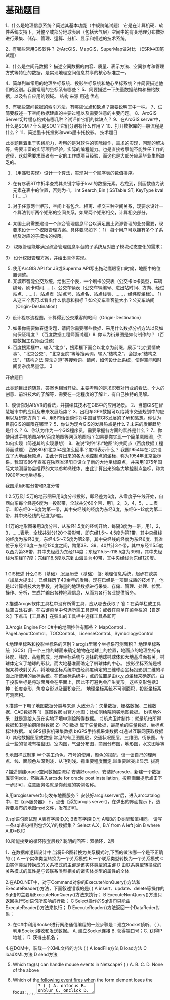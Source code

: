 # 基础题目

1、什么是地理信息系统？简述其基本功能（中规院笔试题）
它是在计算机硬、软件系统支持下，对整个或部分地球表层（包括大气层）空间中的有关地理分布数据进行采集、储存、管理、运算、分析、显示和描述的技术系统。

2、有哪些常用GIS软件？
对ArcGIS，MapGIS，SuperMap做对比 （ESRI中国笔试题）

3、什么是空间元数据？
描述空间数据的内容、质量、表示方法、空间参考和管理方式等特征的数据，是实现地理空间信息共享的核心标准之一。

4、简单列举常用的地理坐标系统、投影坐标系统和地心坐标系统？并简要描述他们的区别。我国常用的坐标系有哪些？
5、简要描述一下矢量数据结构和栅格数据，以及各自应用的领域。
结构 来源 用途 优点

6、有哪些空间数据的索引方法，有哪些优点和缺点？简要说明其中一种。
7、试简要叙述一下空间数据建库的主要过程以及需要注意的主要问题。
8、ArcGIS Server切片缓存格式有哪几种？试评价它们的优缺点？
9、在ArcGIS server中，什么是SOM？什么是SOC？它们分别有什么作用？
10、打开数据库的一般流程是什么？
11、简述墨卡托投影和web墨卡托投影。
技术题目

此类题目着重于实践能力，考察的是对软件的实际操作，需求的实现，问题的解决等，需要丰富的实际项目经验，实际的编程能力。也是直接考察能不能胜任工作的途径，这就需要求职者有一定的工作或项目经验，而这也是大部分应届毕业生所缺乏的。

1. （用递归实现）设计一个算法，实现对一个顺序表的数值排序。
2. 在有序表ST中折半查找其关键字等于kval的数据元素。若找到，则函数值为该元素在表中的位置，否则为-1。
int Search_Bin ( SSTable ST, KeyType kval ) {……}

3. 对于任意两个矩形，空间上有包含、相离、相交三种空间关系，现要求设计一个算法判断两个矩形的空间关系，如果两个矩形相交，计算相交部分。
4. 某国土局需要建设一个综合管理信息平台以满足国土资源管理的业务需要，现要求设计一个权限管理方案。具体要求如下：
1） 每个用户可以拥有多个子系统及对应的子模块的权限。

2） 权限管理能够满足综合管理信息平台的子系统及对应子模块动态变化的需求；

3） 设计权限管理方案，并给出具体实现。

5. 使用ArcGIS API for JS或Superma API写出拖动鹰眼窗口时候，地图中的位置调整。
6. 某城市智能公交系统，给出三个表，一个刷卡公交表（公交卡ic卡类型，车辆编号，刷卡时间……）、公交车辆表（公交车辆编号、进出站时间、方向、经过站点、……）、站点表（站点号、站点名、站点线表、……，经纬度坐标）。
1） 从这三个表可以看出什么信息和指标？如公交车乘客量大小？公交车站间（Origin-Destination）

2）设计程序流程图，计算得到公交乘客的站间（Origin-Destination）

7. 如果你需要做春运专题，请问你需要哪些数据、采用什么数据分析方法以及如何保证精度？（百度数据工程师面试题）8. 你认为街景图是如何制作的？（百度数据工程师面试题）
9. 百度搜索框中，输入“北京”，搜索框下面会以北京为前缀，展示“北京爱情故事”、“北京公交”、“北京医院”等等搜索词，输入“结构之”，会提示“结构之法”，“结构之法 算法之道”等搜索词。请问，如何设计此系统，使得空间和时间复杂度尽量低。
3

开放题目

此类题目出题随意，答案也相当开放。主要考察的是求职者对行业的看法、个人的创意、前沿技术的了解等，需要在一定程度的了解上，有自己独特的见解。

1、谈谈你对AR/VR的看法，并描绘其技术在GIS中的应用场景。
2、当前GIS在智慧城市中的应用及未来发展趋势？
3、出租车GPS数据可以给城市交通规划中的应用以及研究方向？
4、用8句话谈谈你对中国目前GIS发展的了解和感想。你认为目前GIS的局限在哪里？
5、你认为现今GIS的发展热点是什么？未来的发展趋势是什么？
6、你认为作为一个GIS程序员，需要掌握各方面的素养是什么？
7、你使用过手机地图APP/百度地图等网页地图吗？如果要你实现一个简单鹰眼图，你如何实现（简述其的实现思想）
8、说说“时钟”和“地图”的共同点（百度数据工程师面试题）
西安80和北京54是怎么回事？度带表示什么？
我国1954年在北京设立了大地坐标原点，由此计算出来的各大地控制点的坐标，称为1954年北京坐标系。我国1986年宣布在陕西省泾阳县设立了新的大地坐标原点，并采用1975年国际大地测量协会推荐的大地参考椭球体，由此计算出来的各大地控制点坐标，称为1980年大地坐标系。

我国采用6度分带和3度分带

  1∶2.5万及1∶5万的地形图采用6度分带投影，即经差为6度，从零度子午线开始，自西向东每个经差6度为一投影带，全球共分60个带，用1，2，3，4，5，……表示．即东经0～6度为第一带，其中央经线的经度为东经3度，东经6～12度为第二带，其中央经线的经度为9度。

  1∶1万的地形图采用3度分带，从东经1.5度的经线开始，每隔3度为一带，用1，2，3，……表示，全球共划分120个投影带，即东经1.5～ 4.5度为第1带，其中央经线的经度为东经3度，东经4.5～7.5度为第2带，其中央经线的经度为东经6度．我省位于东经113度－东经120度之间，跨第38、39、40共计3个带，其中东经115.5度以西为第38带，其中央经线为东经114度；东经115.5～118.5度为39带，其中央经线为东经117度；东经118.5度以东到山海关为40带，其中央经线为东经120度。


##
1.GIS概述 什么GIS（基础）,发展历史（基础） 答: 地理信息系统，起步在欧美（加拿大提出），已经经历了40余年的发展，现在已经是一项很成熟的技术了，他是以计算机技术为手段，对海量的地理数据进行采集、存储、管理、处理、检索、操作、分析，生成并输出各种地理信息，从而为各行各业提供服务。

2.描述Arcgis软件工具栏中没有所需工具，应从哪去获取？
答：在菜单栏或工具栏空白处右键，在右键菜单中勾选所需工具即可；或者在菜单在菜单栏的【自定义】下点击【工具条】在弹出的工具栏中选择工具条即可

3.Arcgis Engine For C#中的地图控件有那些？
MapControl 、PageLayoutControl、TOCControl、LicenseControl、SymbologyControl

4.地理坐标系和投影坐标系的区别？arcgis里哪个坐标系可测面积？
地理坐标系统（GCS）用一个三维的球面来确定地物在地球上的位置，地面点的地理坐标有经度、纬度、高程构成。地理坐标系统与选择的地球椭球体和大地基准面有关。椭球体定义了地球的形状，而大地基准面确定了椭球体的中心。 投影坐标系统是根据某种映射关系，将地理坐标系统中由经纬度确定的三维球面坐标投影到二维的平面上所使用的坐标系统。在该坐标系统中，点的位置是由(x,y,z)坐标来确定的。由于投影坐标是将球面展会在平面上，因此不可避免会产生变形。这些变形包括3种：长度变形、角度变形以及面积变形。 地理坐标系统不可测面积，投影坐标系可测面积。

5.描述一下电子地图数据分类与来源
大致分为：矢量数据、栅格数据、三维数据、CAD数据等 1）底图数据 a)官方地图：比如测绘院购买地图数据。 b)实地外采：就是测绘人员在实地环境中测绘所得数据。 c)航片卫片制作：就是航拍所得数据和卫星拍摄所得数据 2）POI数据 属于矢量数据，最简单的矢量数据，坐标点标注数据。 a)GPS摄影机采集数据 b)GPS手持机采集数据 c)通过互联网获取数据 3）其他数据图层或数据 常见的有卫图图层，交通状况图层，三维图，街景图。专业一些的领域有楼盘图，室内图，气温分布图，商圈分布图，地形图，水文图等等

6.地图样式制定
半个美工角色，符号的使用，颜色的搭配，谈一谈自己的理解 点、线、面颜色从深到淡，从艳到浅。视重要程度而定,越重要越突出显示. 拔高

7.描述创建oracle空间数据库流程
安装好oracle，安装好arcsde，新建一个数据库实例sde，然后进入arcsde for oracle post installation，按照画面提示点击下一步即可，注意服务名就是你创建的实例名称。

8.用arcgisserver如何发布地图服务？
安装好arcgisserver后，进入arccatalog中，在《gis服务器》下，点击《添加arcgis server》，在弹出的界面提示下，选择要发布的地图mxd文件，发布即可。

9.sql语句面试题
A表有字段ID,X; B表有字段ID,Y; A和B的ID类型和值相同。 请写一条sql语句得到包含X,Y的数据集？ Select A.X , B.Y from A left join B where A.ID=B.ID

10.所能接受的循环嵌套层数?
聪明的回答：双循环，2层

1．在数据库逻辑设计中,当将E-R图转换为关系模式时,下面的做法哪一个是不正确的 ( )
A 一个实体类型转换为一个关系模式 B 一个联系类型转换为一个关系模式 C 由实体类型转换成的关系模式的主键是该实体类型的主键 D 由联系类型转换成的关系模式的属性是与该联系类型相关的诸实体类型的属性的全体

2.在ADO.NET中，对于Command对象的ExecuteNonQuery()方法和ExecuteReader()方法，下面叙述错误的是( )
A insert、update、delete等操作的Sql语句主要用ExecuteNonQuery()方法来执行； B ExecuteNonQuery()方法只返回执行Sql语句所影响的行数； C Select操作的Sql语句只能由ExecuteReader()方法来执行； D ExecuteReader()方法返回一个DataReder对象；

3. 在C#中利用Socket进行网络通信编程的一般步骤是：建立Socket侦听、（ ）、利用Socket接收和发送数据。
A. 建立Socket连接 B. 获得端口号；C. 获得IP地址； D. 获得主机名；

4.在DOM中，装载一个XML文档的方法 ( )
A loadFile方法 B load方法 C loadXML方法 D send方法

5.  Which tag(s) can handle mouse events in Netscape? ( )
A.   B.  C. 
D.  None of the above

6.  Which of the following event fires when the form element loses the focus: , , , , <textarea>? ( ) A.  onfocus B.  onblur C.  onclick D.  ondblclick 7.  What is the correct syntax for referring to an external script called " abc.js"?( ) A. <script href=" abc.js"> B. <script name=" abc.js"> C. <script src=" abc.js"> D.  None of the above 选择题答案：1D 2C 3 A 4B 5B 6 B 7C 8.B/S模式中客户端向服务器发送请求有几种方式。 9.SQLSERVER服务器中，给定表 table1 中有两个字段 ID、LastUpdateDate，ID表示更新的事务号， LastUpdateDate表示更新时的服务器时间，请使用一句SQL语句获得最后更新的事务号。 10.简述你对类、对象、接口它们之间关系的理解。 对象是类的实例化，需要被继承之后才能发挥作用的类 11.你使用过 Google 地图吗？如果要你实现一个简单鹰眼图，你如何实现（简述其的实现思想） 12.列举一些你曾经参与的项目，以及你在该项目中的角色，和你在该项目中获得的收获。 城信所GIS程序员笔试部分题目：（完全原题） 1.什么是元数据？ 元数据就是用来定义数据的数据metadata 2.简单列举常用的地理坐标系统、投影坐标系统和地心坐标系统？并简要描述他们的区别。 地理坐标系统：WGS84； 投影坐标系统：北京54，西安80。 地理坐标系统与投影坐标系统的区别： 1）.地理坐标系统是以经纬度为地图的存储单位，确定一个可以量化计算的椭球体，还有一个可以将该椭球体定位的大地基准面。 2）.投影坐标系统是以长度单位（通常是米）来进行地图的存储，要确定一个投影坐标，首先要有一个球面坐标，然后就是转化过程，即通过一定的算法（高斯克吕格就是一种投影算法），将该球面坐标投影成为平面坐标。 3.简要描述一下矢量数据结构和栅格数据，以及各自应用的领域。 a.栅格结构是以规则的阵列来表示空间地物或现象分布的数据组织，组织中的每个数据表示地物或现象的非几何属性特征。 b.矢量数据结构是通过记录坐标的方式尽可能精确地表示点、线和多边形等地理实体，坐标空间设为连续，允许任意位置、长度和面积的精确定义。 c.栅格数据操作总的来说容易实现，矢量数据操作则比较复杂； d.栅格结构是矢量结构在某种程度上的一种近似，对于同一地物达到于矢量数据相同的精度需要更大量的数据；在坐标位置搜索、计算多边形形状面积等方面栅格结构更为有效，而且易于遥感相结合，易于信息共享； e.矢量结构对于拓扑关系的搜索则更为高效，网络信息只有用矢量才能完全描述，而且精度较高。对于地理信息系统软件来说，两者共存，各自发挥优势是十分有效的。 4.有哪些空间数据的索引方法，有哪些优点和缺点？简要说明其中一种。 a.简单网格空间索引：把空间划分为大小相同的网格。根据每个实体的空间范围把实体网格划成不同的部分，每个梅岭记录落入该格内的空间实体的编号，每一部分对应的网格分别增加新的记录以反映当前处理实体； b.KD树：是一种基于点的动态索引方法。在二维坐标下，根据插入结点的X,Y坐标对空间进行交叉分割，把数据递归地划分为一个二叉查找树； c.R树：R树由中间结点和叶结点组成，实际数据对象的最小外接矩形存储在叶结点中，中间结点通过聚集其低层结点的外接矩形形成，包含所有这些外接矩形。 5.试简要叙述一下空间数据建库的主要过程以及需要注意的主要问题。 完整的数据建库过程包括：数据库建模过程、数据监理过程、利用各种工具将各种数据入库的过程。 A．数据库建模过程。这一过程主要是根据行业应用特点及对其的理解，制定出比较规范的数据规范，在逻辑上建设数据库。 B. 数据监理过程。这一过程主要是检测数据的正确性，从而保证建库的准确性。 C．狭义上的建库主要是指利用各种工具将各种数据入库的过程。在这个过程中最重要的是多源数据的集成问题。数据格式转换模式格式转换模式是传统的GIS数据集成方法，也是入库的基本思想。在这种模式下，其他数据格式经专门的数据转换程序进行格式转换后，就可以进行入库了。这是目前GIS系统集成的主要办法。基本上每个GIS平台都提供了一些数据转换工具，以ESRI公司的ArcGIS 平台为例子，其提供了ArcToolBox工具箱，功能比较完善和强大，基本上支持所有市面上主流的各种GIS数据 6.试述坐标变换的基本原理？写出仿射变换的主要处理过程。 坐标变换的基本原理是：是通过改变对应的参数，如基准面，椭球体，或者投影计算方法，实现由一种坐标系统向另一种坐标系统转换转换的过程。（找不到相关的资料，自己总结的） 仿射变换：是空间直角坐标变换的一种，它是一种二维坐标到二维坐标之间的线性变换，保持二维图形的“平直线”和“平行性”，其可以通过一系列的原子变换的复合来实现，包括平移(Translation)、缩放（Scale）、翻转（Flip）、旋转（Rotation）和剪切(Shear)。 海维公司GIS程序员笔试部分题目：（凭记忆） 1.SQL查询语句。（南方数码公司SQL查询也是重点考查内容） 2.给定一个变量IFeatureClass：fcs，另外一个变量IPolygon：poly。要求从fcs中获取与poly相交的所有要素的集合。 请用代码实现上述过程。 3. ArcGIS Server切片缓存格式有哪几种？试评价它们的优缺点？ a.ArcGIS Server缓存瓦片文件格式一般来说有三种：JPEG、PNG32及PNG8。 b.这三种文件格式在一些方面上有些不同，这些不同就决定了他们主要应用的方向。以下详细看看主要的差别：      1)、是否支持透明：JPEG不支持透明底色，PNG32与PNG8支持透明底色。也就是作为最低层的底图可以使用JPEG，其他地方最好使用PNG格式。      2)、支持的颜色级别：JPEG与PNG32支持16万色，而PNG8支持256色。对于需要丰富颜色表达的图层，建议采用JPEG或者PNG32，对于简单的要素渲染的需求，则选择PNG8比较合适。      3)、存储方式 ：JPEG为有损带高压缩比的文件格式，能支持55-90的压缩比例。而PNG32和PNG8都是无损的。图片精度高，同时占用磁盘空间较大。 c.综合上述的特点一般来说JPEG比较适合用于影像切片，PNG32则适中与影像与矢量的切片。由于支持的颜色数较少及透明的特点PNG8更适合用于矢量数据的切片。 4.地理坐标与投影坐标有什么区别和联系。 1）.地理坐标系统是以经纬度为地图的存储单位，确定一个可以量化计算的椭球体，还有一个可以将该椭球体定位的大地基准面。 2）.投影坐标系统是以长度单位（通常是米）来进行地图的存储，要确定一个投影坐标，首先要有一个球面坐标，然后就是转化过程，即通过一定的算法（高斯克吕格就是一种投影算法），将该球面坐标投影成为平面坐标。 5.用递归算法计算第30个数字。 1，1，2，3，5…. 6.认为身为一个GIS程序员，需要掌握的各方面素养是什么？ a.编程语言能力 b.英语 c.学习能力 d.文档能力 e.创造能力 7.如何管理一个软件项目，你认为一个软件开发项目重点应该放在哪一部分？ 无答案 8.你认为现今GIS的发展热点是什么？GIS的发展趋势会是怎样？ WEB GIS 三维GIS 数字地球共享，三维 ArcEngine知识 1.数据库的三种形式： a)Mdb数据库形式 b)文件形式（如shp,Tin,Raster） c)SDE数据库形式 2.打开数据库的一般流程： a)定义IWorkspaceFactory变量pWsf; b)创建具体的WorkspaceFactory,如 pWsf=new ShapeWorkspaceFactory; pWsf=new AccessWorkspaceFactory; c)利用Open或者OpenFromFile打开数据库，产生IWorkSapce对象，即为数据库对象。 3.如何理解ILayer，IFeatureClass，IFeatureLayer与IFeature的关系。 IFeayureLayer是ILayer的子类 ， IFeature是IFeatureLayer中的一个要素。可以 从IFeatureLayer中得到IFeatureClass  再利用游标IFeatureCursor就可以把这些IFeature一个个遍历出来了！

# GIS开发面试问题：
1、请做个自我介绍

2、路由生命周期（也叫导航守卫）

1）全局守卫：是指路由实例上直接操作的钩子函数，特点是所有路由配置的组件都会触发，直白点就是触发路由就会触发这些钩子函数

beforeEach（to，from， next）

beforeResolve（to，from， next）

afterEach（to，from）

2）路由守卫： 是指在单个路由配置的时候也可以设置的钩子函数

beforeEnter（to，from， next）

3）组件守卫：是指在组件内执行的钩子函数，类似于组件内的生命周期，相当于为配置路由的组件添加的生命周期钩子函数。

beforeRouteEnter（to，from， next）

beforeRouteUpdadte（to，from， next）

beforeRouteLeave（to，from， next）

3.关于你在简历中提到的项目,都使用了那些技术栈来进行开发?

答: 首先是Web前端使用了 jQuery + Bootstrap 这样一个通用的技术栈,然后后台管理使用了Vue + Vue-router + Element-UI ,接口服务使用的是node + Express 框架,可以方便的实现 MySQL数据库的连接。

4.你的平台使用了天地图,说一下这个服务是什么格式的类型,具体是怎样加载出来的?

答: 天地图的服务采用的是 OGC 的网络地图瓦片服务 (WMTS) 标准。

简单来说,就是天地图提供了这样一个WMTS的标准服务,开发者向天地图地图服务发出请求,从而调用其在线瓦片地图,然后在OpenLayers中使用对应加载瓦片地图的方法进行调用,就可以在前端进行展示了。

5.在openLayers中如何加载WMTS服务?

答: 在openLayers中可以通过olsourse.WMTS 以及 ol.sourse.XYZ等方式加载WMTS服务，ol.source.XYZ的方式比较简单，只需要输入修改url和xyz以及坐标系即可。而ol.source.WMTS较复杂，需要配置原点、分辨率数组、分辨率对应的级别、坐标系的参数等。

6.你刚才有提到WMS,可以具体说一下WMS和WMTS两者的区别吗?

答: WMTS服务和WMS服务本质区别即对客户端请求服务的响应不同

比如在接受客户端请求WMTS服务时，返回给客户端是固定大小的瓦片，客户端根据索引号来获取每一张瓦片，而后拼接成地图进行展示，其采取缓存技术来替代实时对数据进行可视化，用以提高地图响应能力。

而当客户端请求WMS服务时，返回给客户端是一张完整的图片，客户端取到直接展示。

7.你还用过其他OGC标准的服务吗?

WFS(要素服务) WPS(地理处理服务) WCS等

8.你现在使用的天地图的坐标系是什么坐标系?

答: CGCS2000

9.有没有了解过web墨卡托投影,两者有什么区别,如何快速分辨?

地理坐标系和投影坐标系的区别

快速分辨:单位(经纬度坐标和xy的区别)和形状两方面(web墨卡托投影为正方形)

10.其他一下常用的大地坐标系和投影坐标系有哪些,简述一下两者的区别?

大地坐标系(地理坐标系) --三维(单位:经纬度坐标,大地高)

投影坐标系(平面坐标系) --二维(单位: XYZ坐标)

11.为什么JS是单线程?

单线程:在同一时间只能做一件事

js也有多线程能力,即web worker,但有限制,无法操作DOM

因为js主要功能是操作DOM,如果有多线程,其中一个线程要删除一个div,另外一个线程要给这个div添加子元素,那到底要听那个线程的呢,这样会产生很多冲突.

12.JS单线程的问题及解决方法

单线程引发的问题:所有任务都需要排队,前一个任务结束,才会执行后一个任务,这样一些耗时很长的任务就会阻塞页面的操作,如果一值等待则会非常不合理

解决办法:引入异步,添加了一个消息队列, 即将一些需要等待的任务分类按顺序放在消息队列中,先执行可以直接执行的任务,之后不停的去消息队列询问是否有任务可以执行,有就将任务重新放到主线程里执行,没有就继续之前的操作,这个过程就是js的事件轮询

1.所有任务都在主线程上执行,形成一个执行栈

2.如果执行栈中的所有同步任务执行完毕,js就会读取消息队列中的异步任务,如果有可以执行的任务就把它放到执行栈中并开始执行

3.主线程不断重复上面的第二步,这样的一个循环称为事件循环

13.js中的宏任务和微任务

js将异步队列里的任务划分为宏任务和微任务,有时也把同步任务视为宏任务

主进程: 同步任务 1).Promise里面(非回调) 2).async await里面的同步化代码

消息队列: 异步任务 - 微任务队列 : 1). process.nextTick 2). Promise.then回调 3). MO

- 宏任务队列 : 1). setTimeout, setInterval, setImmediate 2). I/O 3). UI rendering

执行顺序:

执行主线程执行栈中的任务 ----> 同步代码(宏任务) : 同步代码, promise中的代码 , await中的代码 -----> 当主线程执行栈清空 ----> 执行微任务队列 ----> 微任务(异步) : 返回的promise回调(即.then里面的内容) ----> 微任务队列清空 -----> 执行宏任务队列 ----> 宏任务(异步) :定时器任务 ----> 宏任务队列清空 -----> 回到主线程,所有任务队列清空

没有任务就所有任务队列清空,如果还有任务,就继续进行上面的轮询。



14. 除了使用天地图等第三方地图，你有没有尝试着自己发布一些地图来使用?

开源的geoserver 或者商用的ArcGIS\SuperMap\MapGIS的服务发布平台





点击了解更多GIS开发就业信息​www.wjx.cn/vj/hJCzVnR.aspx
​www.wjx.cn/vj/hJCzVnR.aspx





除了以上问题，还有一些根据自己情况来回答的问题，比如：

1.如果我在渲染一个点图层的时候，这个点的数量非常多，一次加载的话会非常慢，有什么办法可以改善这个加载速度？

2.如果我现在要查询一条河周边有哪些有污染的工厂需要搬迁,用你现在的技术要如何实现?

3.你还用OpenLayers做过什么?

4.在项目完成前后对比,你最大的收获是什么?

5.你在项目中主要的工作是什么,讲解一下具体思路?

6.你认为自己项目中的亮点有哪些,具体讲一下。

7.是否学习过cesium?

8.是否学习过vue3和TS?

9.你对哪个数据库比较熟悉,主要用它来做什么?

10.写过那些SQL语句?

11.你对开源GIS软件有哪些了解?

12.后台接口方面你了解过哪些,post和get有什么不同?

13.你说到WMTS涉及到切片,说说你对切片层级的了解.

14.有没有了解过影像服务和矢量服务的叠加在前端是如何实现的?

15.你对影像的处理有了解过吗?

16.你有做过浏览器的适配吗?

17.项目做了多久,遇到了哪些困难,如何解决的?

18.除了你简历上提到了几个项目,你还做过别的项目吗?

19.你未来一两年有什么规划或者打算?

20.你打算在这边留多久?(外地必问)



2021年百度数据分析师面试题
小编:管理员 1289阅读 2021.06.17
第1题：

一、基础题：

1.GIS的组成部分


第2题：

 2.简述墨卡托投影


第3题：

 3.简述矢量地图与栅格地图的特点和区别


第4题：

二、简答题

1.地图中POI的相关概念


第5题：

 2.你需要做春运专题，请问你需要哪些数据、采用什么数据分析方法以及如何保证精度?


第6题：

 3.你认为街景图是如何制作的?


第7题：

 三、素质题

1.你的方案得不到leader响应怎么办?


第8题：

 2.如果你和你的同事被分配到一个任务的两个模块，他没有完全理解他的模块，并且如果换你做他的模块又会很高效很快完成，你会怎么做?


第9题：

 3.说说“时钟”和“地图”的共同点


 哈啰单车GIS数据分析师。
面试是数据产品部门的经理，下面应该是有10-20 个人的团队，里面有2个是GIS分析师。问了开城时如何估算单车投放数量，考虑哪些数据，数据可行性，如何计算。如何选址投放，要用哪些数据。如何估算人流量，使用什么数据。 由于没有单车的相关分析经验，很难回答这些问题。而且属于比较开放式的。面试的人没有问道任何空间分析的方法，Arcgis使用等，和JD上的要求差别很大。

Q：开城时如何估算单车投放数量，考虑哪些数据，数据可行性，如何计算。如何选址投放，要用哪些数据。如何估算人流量，使用什么数据。

面试问题，以聘请GIS分析师？
地理信息 | 2021-01-03 | 编程黑洞网 | 0条评论 | 329 人阅读



有什么合适的面试问题可以问到GIS分析师职位的候选人？级职位）。

过去，我曾问过有关他们最近的项目以及他们用来跟上行业发展的站点/新闻的问题。

#1 楼
您如何处理无聊的重复性任务？

如果答案没有提到脚本或自动化，那么您应该格外警惕。候选人应该在GIS课程中遇到过脚本语言或宏。

您有什么数据库经验？

许多GIS分析师开始对地理数据库负责-无论他们希望还是适合。任何创建数据库，主键，SQL，外键等方面的经验都将是一大优势。

栅格数据和矢量数据有什么区别？

我认为这是GIS的Fizzbuzz测试。

评论
如果将这些答案拆分成可以独立投票的答案，那就太好了。

– Underdark♦
2011-2-14在10:46
#2 楼
向他们询问他们对GIS分析的热爱和热情。在领导项目之后，他们凭直觉做了什么？他们纯粹出于好奇而进行了什么样的分析？并要求提供具体示例

#3 楼
GIS分析师的职责可能相差很大。对于我们填写的最后一个空缺，必须进行ArcGIS Server管理，所有面试的候选人都有经验。我们将它们放在白板上，并尽可能保密，以绘制它们过去配置/使用过的ArcGIS Server设置的详细图表。这使我们能够很好地理解他们对我们真正需要他们管理的系统/过程的精髓。

使用您的白板，使它们绘制并绘制出事物图。

评论
我会注意细节。我从未使用过ArcGIS Server，但我认为我可以在配置，设置和性能调整方面做得很出色。也许要求潜在员工绘制Web映射堆栈或用于现场数据收集的工作流？看这个过程，不用担心软件，这就是我要说的。

– Alex Leith
2013年9月20日0:50在
#4 楼
我认为询问开源或“社区” GIS项目将是探索其知识库的广泛性以及他们是否参与了这些类型的项目的好方法。当然，gis.stackexchange.com是一个示例，http：//www.openstreetmap.org/可能是另一个示例。

#5 楼
由于GIS是一个不断发展的领域，因此您可以询问候选人的技术观察实践。例如，他们对今天要了解和观看的技术，工具和数据源的看法。

#6 楼
我个人认为GIS分析师应该能够扎实地解决“多边形中点”问题的解决方案。该练习揭示了申请人的空间推理能力。

评论
这仅在程序设计意义上有用。如果只需要使用空间函数，则不需要解决特定的算法实现。如果有人可以找到多边形点或缓冲区算法的解决方案，那么他们的表现要比大多数人要好。

– Alex Leith
2013年9月20日下午0:47
#7 楼
我认为询问候选人对GIS的特定领域感兴趣总是有好处的。这个问题的答案显然范围很广（例如，网络拓扑，分布式GIS，制图等），但应阐明它们可能适合您的项目和/或组织的位置。此外，他们清楚地表达自己的反应可以洞悉他们的沟通技巧；毕竟这是一个棘手的问题。

#8 楼
我最近申请了GIS工作。由于这是一项政府工作，有很多申请人，因此他们有书面的选择权。除了工作特定的部分外，还有一些问题需要检查一般的gis知识：


定义（3-5行）：形状，kml， scale，wms，
INSPIRE（在我们的国家中与gis相关的某些法律名称和
数据集）。
给出2个表的产品和订单（结构在那里）：编写一个
sql查询以获取产品
订单ID xxx的描述。
#9 楼
GIS分析师应该了解基准，投影等信息。因此，我想问一下：什么是基准？

什么是投影？


评论
@Sunil：我相信这个“​​问题”是一个适当的答案，因为主要问题谈论面试问题。

–德夫达塔（Devdatta Tengshe）
13年7月8日在5:07
@Devdatta Tengshe是的，你是对的。我删除了我的帖子。

– Sunil
13年7月8日在5:13
#10 楼

您在Gis分析中的优势/最弱点是什么？
您是“计算者”还是“解释/写作者”？
是什么使您在工作环境中发疯？
您如何看待自己的十年？
为什么雇用您而不是X先生？您能提供什么？
您多久备份一次？
您最喜欢的gis软件是什么？为什么？它比X更好吗？
您将如何表达对上司的抱怨？
哪个最新的gis研究主题吸引您开始一个新项目？
哪个最新的gis相关项目您认为没有用，为什么？


评论
如果将这些答案拆分成可以独立投票的答案，那就太好了。

– Underdark♦
2011-2-14在10:46
坦白地说，这些问题中有一半确实很俗气，只是带有GIS的典型通用面试问题的变体。有关类似的观点，请参见theoatmeal.com/comics/interview_questions。

– Andy W
2011-2-14在15:32
@Andy W：面试中多次问过我每个问题！我的想法和漫画家的想法非常相似。

– Baltok
13年2月7日在20:55
#11 楼
从基础开始

什么是投影？

什么是不同的投影系统？投影坐标系和地理坐标系之间有什么区别？ >什么是尺度？

什么是地理编码？

什么是反向地理编码？

什么是地理参考？
<
什么是地理处理？

最困难的问题：

对您来说更重要的是：金钱还是工作？弱点？

定义多样性？ [GIS经理在2009年6月提出的一个真实问题]



评论
多样性问题与政治正确性或图像处理有关吗？ spaceanalysisonline.com/output/html/LandscapeMetrics.html

– Kirk Kuykendall
2011-2-14 15:41
他们没有指定-只是重复了这个问题。 （同时提到了公司的图像处理和多元文化方面）-提供了工作，但这是伦敦的内心核心，薪水甚至无法支付运输成本。该工作是为2012年伦敦夏季奥运会的安全措施制定的

– Mapperz♦
2011-2-14在16:01


申请表上最可笑的问题-您出生时的性别是？ -这与您将要完成的实际工作有什么关系？

– Mapperz♦
2011-2-14在16:08


如果至少在英国，关于出生性别的询问没有被禁止，我会感到惊讶。

–伊恩·特顿♦
2011-2-14在18:25
@Mapperz-有趣。我不知道奥运会的治安管理系统是否会配备使用面部识别功能来跟踪符合特定特征的人物运动的闭路电视摄像机。 en.wikipedia.org/wiki/…

– Kirk Kuykendall
2011-2-14在18:27


#12 楼
什么是RDBMS？什么是版本控制？您如何将其隐含在GIS中？
您是否参加了ESRI认可的GIS分析高级课程？
您是否拥有计算机科学学位，您认为这是相关的，为什么？
您是否拥有Python，Unix，Linux，ArcGIS的经验？
您擅长创建解决方案，解决问题吗？问题，学习新技术，软件环境以及创建和分析地理数据？给我举几个例子。
哪里有最适合统计分析的GIS数据集的最佳来源？为什么？
什么是平方根均值误差？为什么与地址精度有关？ GIS数据库中的比例尺和距离是什么。
最后一个是技巧问题BTW

#13 楼
您介意使用什么工具吗？

我们不宣传我们工具箱中的工具，因为我们希望通过数据库，脚本和地理分析经验吸引各种各样的人；不一定是ESRI经验或MapInfo经验。培训课程通常可以覆盖一两个课程，并且有足够的时间来提高技能。

#14 楼
对于认为他们可能会解决问题的分析师角色，我认为给他们一个必须解决的问题，或者给他们一个难题，使他们立即就位，并有助于确定可能不会出现在问题中的优势和劣势。

即使是他们无法解决/无法解决的问题，您也可以告诉谁快速放弃，创造性思维，沮丧等。想在您的团队中。

他们最喜欢以前项目的哪些部分-过程，编码，分析，问题解决，调试，对不同解决方案的思考。

#15 楼
我很惊讶没有出现有关空间操作/查询的知识。 br />您可以确定GIS中遇到的一些空间操作吗？ （相交，并集等）

鉴于Area / Layer A and Area / Layer B，如果要确定在Area / Layer A和Area / La中不重叠的区域，则使用什么空间运算B层？

您可能想使用什么查询来识别这条主要道路X公里以内的快餐链？ （期望使用缓冲功能而不是使用距离公式的查询）

评估他们是否真的可以在GIS上下文中进行分析。

#16 楼
您有任何想问我们的问题吗？

我不知道我下午休假几次，接受采访时，我被问了一百万，一个关于我自己的问题是55分钟，然后在面试结束时，也许我有五分钟的时间问准雇主问题。当然，在最近的五分钟内，每个人都渴望参加其他会议或试图赶紧与下一位候选人保持时间表。

请记住，您最好的候选人将回访您。就像将面试都安排在平等的同事之间进行会议一样对待面试。


哈啰出行面经【地理信息工程师】
【一面】小姐姐（985本硕），微信电话面试，30min左右，2020.11.3
自我介绍
项目深挖，包括用什么方法做什么，意义，有没有验证、数据情况、使用的方法原理等，还挺细。我是被问了两个和岗位有关的项目
聊python（我的项目中用到），具体用什么包，什么数据库
常用的GIS分析工具举例
场景应用题：一个是如何推荐最优上车点，二是如何利用现有数据确定商圈出入口
做过的项目中碰到的最大问题，如何解决
三个优缺点，并举例
反问：有什么问题

【二面】小哥哥（华为来的算法工程师），微信视频面试，40min左右，2020.11.5
上来一顿下天马行空聊，公司发展情况、出行这块业务的发展、部门重点是在做什么、岗位三个方面的内容、上海落户、为什么想来公司、还聊了一面的情况等……（我一直在听，时不时附和一两句）
C++专业知识：多态、构造函数、设计模式、野指针、内存、常量变量
问了笔试里的一些题：表示很惊讶我水准原点高程能答对（我连懵带猜的，一时也记不清到底是70.多少了）
GIS里面的空间索引
聊项目
软件设计的总体流程，会考虑哪些因素
又开始天马行空聊……需要的人才、架构、地图、产品、这个岗位所属部门、发展空间大、目标赶超滴滴美团、校招社招扩充……
反问：部门人数和后续流程
我室友说她就是写了面经才拿到offer的，暂且信她一回。面试中项目聊得挺来，工作内容也是我比较喜欢的，所以……还是很希望能去的。
两天没消息了，有没有已经收到HR面的小伙伴？
之前几家面试，遇到过技术面过得很好（直接说行的那种）后来又突然就凉了的情况，就很慌，时刻在反思自己有没有什么是不该说但说了的，啊，好累。

----------------------分割线--------------------------------

因为前面面试的时候，面试官说13号他们会终止所有的流程。心惊胆颤地等到周一，向二面试官询问面试进度。刚发了消息，就有HR面试官加了我，我以为是二面面试官看到消息了，只是没空回复，直接派HR加我。欣喜若狂，内心想着，果然机会要自己争取。等到下午电话面试的时候，二面的面试官回了条消息：后续会有HR联系你的，勿急。啊啊啊啊啊啊啊啊啊啊……

贴面经果然有效，给HR面补上。继续祈愿祈愿！！！！

【HR面】小哥哥，微信电话面试，25min左右，2020.11.9
没有自我介绍，直接问目前offer，薪资情况
为什么要来上海工作
目前的毕设情况，能不能去实习
结合你目前的情况，有哪些技能足够掌握，可以放一放，有哪些还要去加强
如果你来，这里有很多方向，说说的你的打算
学校三方是线上签订的吧，如果给你三方，一个月内能签嘛
为什么要从武汉到南京
给我说了下一步流程
反问环节
在牛客发帖被同学发现了，你们算偷窥吗，公开处刑啊，我想改名，我不要叫瓜皮……


作者：在月球挖煤的打工人
链接：https://www.nowcoder.com/discuss/353157301727076352?urlSource=sitemap
来源：牛客网

